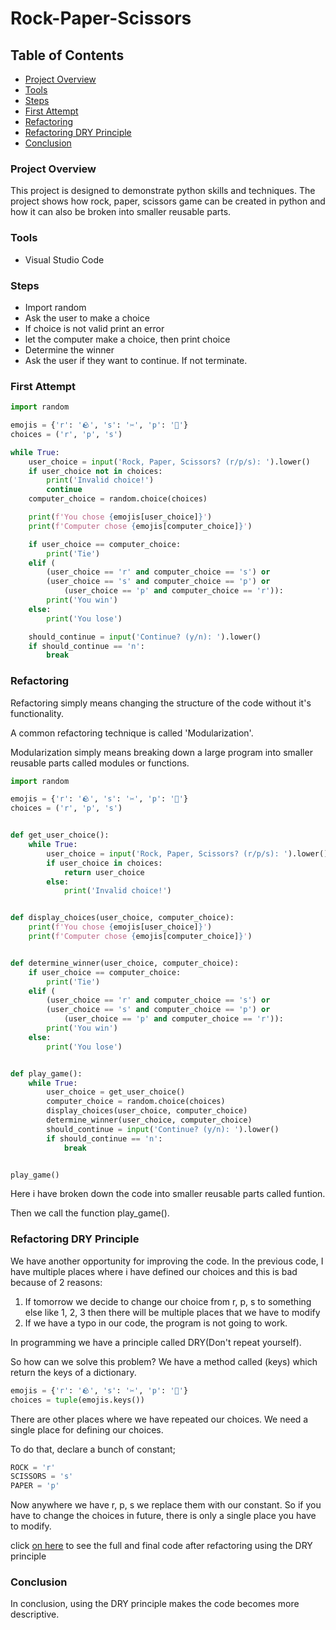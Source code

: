 # Rock-Paper-Scissors

## Table of Contents

- [Project Overview](#project-overview)
- [Tools](#tools)
- [Steps](#steps)
- [First Attempt](#first-attempt)
- [Refactoring](#refactoring)
- [Refactoring DRY Principle](#refactoring-dry-principle)
- [Conclusion](#conclusion)


### Project Overview

This project is designed to demonstrate  python skills and techniques. The project shows how rock, paper, scissors game can be created in python and how it can also be broken into smaller reusable parts.

### Tools

- Visual Studio Code


### Steps

- Import random
- Ask the user to make a choice
- If choice is not valid print an error
- let the computer make a choice, then print choice
- Determine the winner
- Ask the user if they want to continue. If not terminate.

### First Attempt

```python
import random

emojis = {'r': '🪨', 's': '✂️', 'p': '📃'}
choices = ('r', 'p', 's')

while True:
    user_choice = input('Rock, Paper, Scissors? (r/p/s): ').lower()
    if user_choice not in choices:
        print('Invalid choice!')
        continue
    computer_choice = random.choice(choices)

    print(f'You chose {emojis[user_choice]}')
    print(f'Computer chose {emojis[computer_choice]}')

    if user_choice == computer_choice:
        print('Tie')
    elif (
        (user_choice == 'r' and computer_choice == 's') or
        (user_choice == 's' and computer_choice == 'p') or
            (user_choice == 'p' and computer_choice == 'r')):
        print('You win')
    else:
        print('You lose')

    should_continue = input('Continue? (y/n): ').lower()
    if should_continue == 'n':
        break
```

### Refactoring

Refactoring simply means changing the structure of the code without it's functionality.

A common refactoring technique is called 'Modularization'.

Modularization simply means breaking down a large program into smaller reusable parts called modules or functions. 

```python
import random

emojis = {'r': '🪨', 's': '✂️', 'p': '📃'}
choices = ('r', 'p', 's')


def get_user_choice():
    while True:
        user_choice = input('Rock, Paper, Scissors? (r/p/s): ').lower()
        if user_choice in choices:
            return user_choice
        else:
            print('Invalid choice!')


def display_choices(user_choice, computer_choice):
    print(f'You chose {emojis[user_choice]}')
    print(f'Computer chose {emojis[computer_choice]}')


def determine_winner(user_choice, computer_choice):
    if user_choice == computer_choice:
        print('Tie')
    elif (
        (user_choice == 'r' and computer_choice == 's') or
        (user_choice == 's' and computer_choice == 'p') or
            (user_choice == 'p' and computer_choice == 'r')):
        print('You win')
    else:
        print('You lose')


def play_game():
    while True:
        user_choice = get_user_choice()
        computer_choice = random.choice(choices)
        display_choices(user_choice, computer_choice)
        determine_winner(user_choice, computer_choice)
        should_continue = input('Continue? (y/n): ').lower()
        if should_continue == 'n':
            break


play_game()
```

Here i have broken down the code into smaller reusable parts called funtion. 

Then we call the function play_game().

### Refactoring DRY Principle

We have another opportunity for improving the code. In the previous code, I have multiple places where i have defined our choices and this is bad because of 2 reasons:

1. If tomorrow we decide to change our choice from r, p, s to something else like 1, 2, 3 then there will be multiple places that we have to modify
2. If we have a typo in our code, the program is not going to work.

In programming we have a principle called DRY(Don't repeat yourself).

So how can we solve this problem? We have a method called (keys) which return the keys of a dictionary.

```python
emojis = {'r': '🪨', 's': '✂️', 'p': '📃'}
choices = tuple(emojis.keys())
```

There are other places where we have repeated our choices. We need a single place for defining our choices.

To do that, declare a bunch of constant;

```python
ROCK = 'r'
SCISSORS = 's'
PAPER = 'p'
```

Now anywhere we have r, p, s we replace them with our constant. So if you have to change the choices in future, there is only a single place you have to modify.

click [on here](https://github.com/onatolumayowa/Rock-Paper-Scissors-Game-using-python/blob/main/DRY%20(code).py) to see the full and final code after refactoring using the DRY principle


### Conclusion

In conclusion, using the DRY principle makes the code becomes more descriptive.


